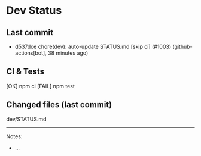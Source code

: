 # Dev Status

## Last commit
- d537dce chore(dev): auto-update STATUS.md [skip ci] (#1003) (github-actions[bot], 38 minutes ago)
## CI & Tests
[OK] npm ci
[FAIL] npm test

## Changed files (last commit)
dev/STATUS.md

---
Notes:
- ...
